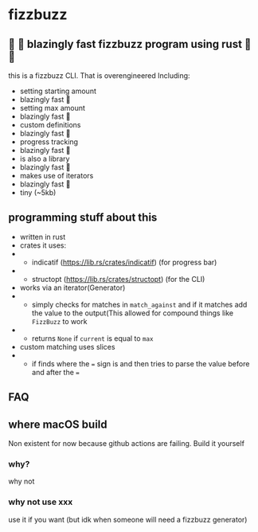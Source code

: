# fizzbuzz
## :rocket: :rocket: blazingly fast fizzbuzz program using rust :rocket: :rocket:

this is a fizzbuzz CLI. That is overengineered Including:

- setting starting amount
- blazingly fast :rocket:
- setting max amount
- blazingly fast :rocket:
- custom definitions
- blazingly fast :rocket:
- progress tracking
- blazingly fast :rocket:
- is also a library
- blazingly fast :rocket:
- makes use of iterators
- blazingly fast :rocket:
- tiny (~5kb)

## programming stuff about this

- written in rust
- crates it uses:
- - indicatif (https://lib.rs/crates/indicatif) (for progress bar)
- - structopt (https://lib.rs/crates/structopt) (for the CLI)
- works via an iterator(Generator)
- - simply checks for matches in `match_against` and if it matches add the value to the output(This allowed for compound things like `FizzBuzz` to work
- - returns `None` if `current` is equal to `max`
- custom matching uses slices
- - if finds where the `=` sign is and then tries to parse the value before and after the `=`

## FAQ

## where macOS build
Non existent for now because github actions are failing. Build it yourself

### why?
why not

### why not use xxx
use it if you want (but idk when someone will need a fizzbuzz generator)
